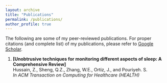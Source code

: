 ```yaml
---
layout: archive
title: "Publications"
permalink: /publications/
author_profile: true
---
```


The following are some of my peer-reviewed publications. For proper citations (and complete list) of my publications, please refer to [Google Scholar](https://scholar.google.com.au/citations?user=h1hEBrEAAAAJ&hl=en&oi=ao).

1. <b> [Unobtrusive techniques for monitoring different aspects of sleep: A Comprehensive Review] </b>  <br>
Hussain, Z., Sheng, Q.Z., Zhang, W.E., Ortiz, J., and Pouriyeh. S.<br> <i> In ACM Transaction on Computing for Healthcare (HEALTH)</i><br>
